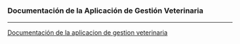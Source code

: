 ### Documentación de la Aplicación de Gestión Veterinaria
___
[Documentación de la aplicacion de gestion veterinaria](https://google.com)
